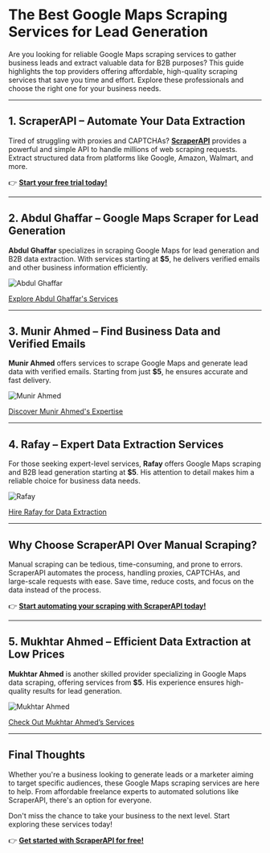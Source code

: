 # The Best Google Maps Scraping Services for Lead Generation

Are you looking for reliable Google Maps scraping services to gather business leads and extract valuable data for B2B purposes? This guide highlights the top providers offering affordable, high-quality scraping services that save you time and effort. Explore these professionals and choose the right one for your business needs.

---

## 1. ScraperAPI – Automate Your Data Extraction

Tired of struggling with proxies and CAPTCHAs? **[ScraperAPI](https://bit.ly/Scraperapi)** provides a powerful and simple API to handle millions of web scraping requests. Extract structured data from platforms like Google, Amazon, Walmart, and more. 

👉 **[Start your free trial today!](https://bit.ly/Scraperapi)**

---

## 2. Abdul Ghaffar – Google Maps Scraper for Lead Generation

**Abdul Ghaffar** specializes in scraping Google Maps for lead generation and B2B data extraction. With services starting at **$5**, he delivers verified emails and other business information efficiently.

![Abdul Ghaffar](https://fiverr-res.cloudinary.com/t_profile_thumb,q_auto,f_auto/attachments/profile/photo/13a1c1896331d583cf7c7daa31d7094b-1697957424129/419c3214-bd92-4a33-959a-4e4fd5400468.jpg)

[Explore Abdul Ghaffar's Services](https://www.fiverr.com/agk996/scrape-business-data-from-google-maps-with-valid-emails)

---

## 3. Munir Ahmed – Find Business Data and Verified Emails

**Munir Ahmed** offers services to scrape Google Maps and generate lead data with verified emails. Starting from just **$5**, he ensures accurate and fast delivery.

![Munir Ahmed](https://fiverr-res.cloudinary.com/t_profile_thumb,q_auto,f_auto/attachments/profile/photo/3980586d2c2dffc0226ff1365874e39c-1161532621686855020163/JPEG_20230615_235015_7764652762648369344.jpg)

[Discover Munir Ahmed's Expertise](https://www.fiverr.com/munir3434/scrap-google-maps-for-business-verified-emails-and-lead-generation)

---

## 4. Rafay – Expert Data Extraction Services

For those seeking expert-level services, **Rafay** offers Google Maps scraping and B2B lead generation starting at **$5**. His attention to detail makes him a reliable choice for business data needs.

![Rafay](https://fiverr-res.cloudinary.com/t_profile_thumb,q_auto,f_auto/attachments/profile/photo/478969a18501aa5f69977d01e5b654da-1701168156576/5d1f4a07-ee4b-4133-85b7-8f861d46ebb3.jpeg)

[Hire Rafay for Data Extraction](https://www.fiverr.com/rafay985/scrap-google-maps-with-data-scraper-for-business-leads-and-emails-list)

---

## Why Choose ScraperAPI Over Manual Scraping?

Manual scraping can be tedious, time-consuming, and prone to errors. ScraperAPI automates the process, handling proxies, CAPTCHAs, and large-scale requests with ease. Save time, reduce costs, and focus on the data instead of the process.

👉 **[Start automating your scraping with ScraperAPI today!](https://bit.ly/Scraperapi)**

---

## 5. Mukhtar Ahmed – Efficient Data Extraction at Low Prices

**Mukhtar Ahmed** is another skilled provider specializing in Google Maps data scraping, offering services from **$5**. His experience ensures high-quality results for lead generation.

![Mukhtar Ahmed](https://fiverr-res.cloudinary.com/t_profile_thumb,q_auto,f_auto/attachments/profile/photo/1e5f1fd9edd8cbf43f6aaf9c26b7830b-1569948107023/a53cc13d-12b7-462b-a237-dc4afbeb3eae.jpg)

[Check Out Mukhtar Ahmed’s Services](https://www.fiverr.com/mukhtarahmed123/scrape-google-maps-business-data-with-emails)

---

## Final Thoughts

Whether you're a business looking to generate leads or a marketer aiming to target specific audiences, these Google Maps scraping services are here to help. From affordable freelance experts to automated solutions like ScraperAPI, there's an option for everyone.

Don't miss the chance to take your business to the next level. Start exploring these services today!

👉 **[Get started with ScraperAPI for free!](https://bit.ly/Scraperapi)**
